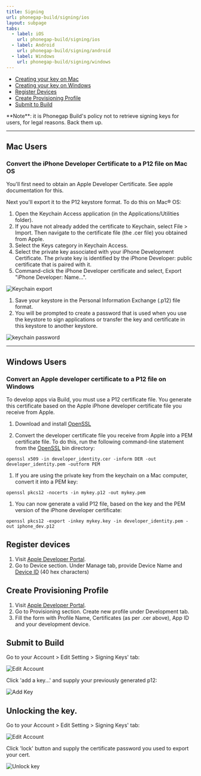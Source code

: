 ```yaml
---
title: Signing
url: phonegap-build/signing/ios
layout: subpage
tabs:
  - label: iOS
    url: phonegap-build/signing/ios
  - label: Android
    url: phonegap-build/signing/android
  - label: Windows
    url: phonegap-build/signing/windows  
---
```


- [Creating your key on Mac](#mac-users)
- [Creating your key on Windows](#windows-users)
- [Register Devices](#register-devices)
- [Create Provisioning Profile](#create-provisioning-profile)
- [Submit to Build](#submit-to-build)

<div class="alert-info">**Note**: it is Phonegap Build's policy not to retrieve signing keys for users, for legal reasons. Back them up.</div>

***

## Mac Users

### Convert the iPhone Developer Certificate to a P12 file on Mac OS

You'll first need to obtain an Apple Developer Certificate. See apple documentation for this.

Next you'll export it to the P12 keystore format. To do this on Mac&reg; OS:

1. Open the Keychain Access application (in the Applications/Utilities folder).
1. If you have not already added the certificate to Keychain, select File > Import. Then navigate to the certificate file (the .cer file) you obtained from Apple.
1. Select the Keys category in Keychain Access.
1. Select the private key associated with your iPhone Development Certificate. The private key is identified by the iPhone Developer: <First Name> <Last Name> public certificate that is paired with it.
1. Command-click the iPhone Developer certificate and select, Export "iPhone Developer: Name...".

  ![Keychain export](/images/phonegap-build/keychain-export.png)

1. Save your keystore in the Personal Information Exchange (.p12) file format.
1. You will be prompted to create a password that is used when you use the keystore to sign applications or transfer the key and certificate in this keystore to another keystore.

  ![keychain password](/images/phonegap-build/keychain-password.png)

***

## Windows Users

### Convert an Apple developer certificate to a P12 file on Windows

To develop apps via Build, you must use a P12 certificate file. You generate this certificate based on the Apple iPhone developer certificate file you receive from Apple.

1. Download and install [OpenSSL](http://slproweb.com/products/Win32OpenSSL.html)

1. Convert the developer certificate file you receive from Apple into a PEM certificate file. To do this, run the following command-line statement from the [OpenSSL](http://slproweb.com/products/Win32OpenSSL.html) bin directory:

  `openssl x509 -in developer_identity.cer -inform DER -out developer_identity.pem -outform PEM`

1. If you are using the private key from the keychain on a Mac computer, convert it into a PEM key:

  `openssl pkcs12 -nocerts -in mykey.p12 -out mykey.pem`

1. You can now generate a valid P12 file, based on the key and the PEM version of the iPhone developer certificate:

  `openssl pkcs12 -export -inkey mykey.key -in developer_identity.pem -out iphone_dev.p12`

## Register devices

1. Visit [Apple Developer Portal](https://developer.apple.com/ios/manage/provisioningprofiles/index.action).
1. Go to Device section. Under Manage tab, provide Device Name and [Device ID](https://developer.apple.com/ios/manage/devices/howto.action) (40 hex characters)

## Create Provisioning Profile

1. Visit [Apple Developer Portal](https://developer.apple.com/ios/manage/provisioningprofiles/index.action).
1. Go to Provisioning section. Create new profile under Development tab.
1. Fill the form with Profile Name, Certificates (as per .cer above), App ID and your development device.

## Submit to Build

Go to your Account > Edit Setting > Signing Keys' tab:

![Edit Account](/images/phonegap-build/edit_account_settings.png)

Click 'add a key...' and supply your previously generated p12:

![Add Key](/images/phonegap-build/ios_add_key.png)

<a class="anchor" id="unlock"></a>

## Unlocking the key.

Go to your Account > Edit Setting > Signing Keys' tab:

![Edit Account](/images/phonegap-build/edit_account_settings.png)

Click 'lock' button and supply the certificate password you used to export your cert.

![Unlock key](/images/phonegap-build/ios_unlock.png)
